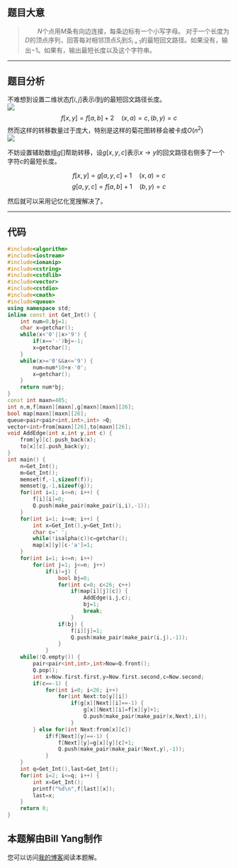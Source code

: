 ## 题目大意
> &ensp;&ensp;&ensp;&ensp;$N$个点用$M$条有向边连接，每条边标有一个小写字母。 对于一个长度为$D$的顶点序列，回答每对相邻顶点$S_i$到$S_{i+1}$的最短回文路径。如果没有，输出$-1$。如果有，输出最短长度以及这个字符串。  

<!--more-->

-----
## 题目分析
不难想到设置二维状态$f[i,j]$表示$i$到$j$的最短回文路径长度。  
![](/img/billyang-1.png)  
$$f[x,y]=f[a,b]+2\quad (x,a)=c,(b,y)=c$$
然而这样的转移数量过于庞大，特别是这样的菊花图转移会被卡成$O(n^2)$  
![](/img/billyang-2.png)  

不妨设置辅助数组$g[]$帮助转移，设$g[x,y,c]$表示$x\rightarrow y$的回文路径右侧多了一个字符$c$的最短长度。  

$$f[x,y]=g[a,y,c]+1\quad(x,a)=c$$
$$g[a,y,c]=f[a,b]+1\quad(b,y)=c$$

然后就可以采用记忆化宽搜解决了。  

-----
## 代码
```cpp
#include<algorithm>
#include<iostream>
#include<iomanip>
#include<cstring>
#include<cstdlib>
#include<vector>
#include<cstdio>
#include<cmath>
#include<queue>
using namespace std;
inline const int Get_Int() {
	int num=0,bj=1;
	char x=getchar();
	while(x<'0'||x>'9') {
		if(x=='-')bj=-1;
		x=getchar();
	}
	while(x>='0'&&x<='9') {
		num=num*10+x-'0';
		x=getchar();
	}
	return num*bj;
}
const int maxn=405;
int n,m,f[maxn][maxn],g[maxn][maxn][26];
bool map[maxn][maxn][26];
queue<pair<pair<int,int>,int> >Q;
vector<int>from[maxn][26],to[maxn][26];
void AddEdge(int x,int y,int c) {
	from[y][c].push_back(x);
	to[x][c].push_back(y);
}
int main() {
	n=Get_Int();
	m=Get_Int();
	memset(f,-1,sizeof(f));
	memset(g,-1,sizeof(g));
	for(int i=1; i<=n; i++) {
		f[i][i]=0;
		Q.push(make_pair(make_pair(i,i),-1));
	}
	for(int i=1; i<=m; i++) {
		int x=Get_Int(),y=Get_Int();
		char c=' ';
		while(!isalpha(c))c=getchar();
		map[x][y][c-'a']=1;
	}
	for(int i=1; i<=n; i++)
		for(int j=1; j<=n; j++)
			if(i!=j) {
				bool bj=0;
				for(int c=0; c<26; c++)
					if(map[i][j][c]) {
						AddEdge(i,j,c);
						bj=1;
						break;
					}
				if(bj) {
					f[i][j]=1;
					Q.push(make_pair(make_pair(i,j),-1));
				}
			}
	while(!Q.empty()) {
		pair<pair<int,int>,int>Now=Q.front();
		Q.pop();
		int x=Now.first.first,y=Now.first.second,c=Now.second;
		if(c==-1) {
			for(int i=0; i<26; i++)
				for(int Next:to[y][i])
					if(g[x][Next][i]==-1) {
						g[x][Next][i]=f[x][y]+1;
						Q.push(make_pair(make_pair(x,Next),i));
					}
		} else for(int Next:from[x][c])
			if(f[Next][y]==-1) {
				f[Next][y]=g[x][y][c]+1;
				Q.push(make_pair(make_pair(Next,y),-1));
			}
	}
	int q=Get_Int(),last=Get_Int();
	for(int i=2; i<=q; i++) {
		int x=Get_Int();
		printf("%d\n",f[last][x]);
		last=x;
	}
	return 0;
}
```

## 本题解由Bill Yang制作
您可以访问[我的博客](https://blog.bill.moe/bzoj1138-path/)阅读本题解。  
